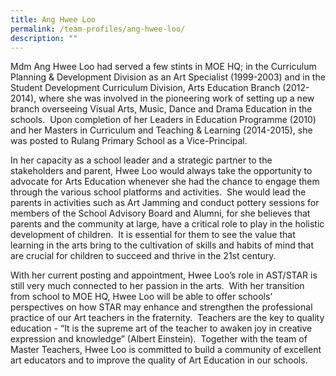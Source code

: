 ```yaml
---
title: Ang Hwee Loo
permalink: /team-profiles/ang-hwee-loo/
description: ""
---
```

Mdm Ang Hwee Loo had served a few stints in MOE HQ; in the Curriculum Planning & Development Division as an Art Specialist (1999-2003) and in the Student Development Curriculum Division, Arts Education Branch (2012-2014), where she was involved in the pioneering work of setting up a new branch overseeing Visual Arts, Music, Dance and Drama Education in the schools.  Upon completion of her Leaders in Education Programme (2010) and her Masters in Curriculum and Teaching & Learning (2014-2015), she was posted to Rulang Primary School as a Vice-Principal.  
  
In her capacity as a school leader and a strategic partner to the stakeholders and parent, Hwee Loo would always take the opportunity to advocate for Arts Education whenever she had the chance to engage them through the various school platforms and activities.  She would lead the parents in activities such as Art Jamming and conduct pottery sessions for members of the School Advisory Board and Alumni, for she believes that parents and the community at large, have a critical role to play in the holistic development of children.  It is essential for them to see the value that learning in the arts bring to the cultivation of skills and habits of mind that are crucial for children to succeed and thrive in the 21st century.  
  
With her current posting and appointment, Hwee Loo’s role in AST/STAR is still very much connected to her passion in the arts.  With her transition from school to MOE HQ, Hwee Loo will be able to offer schools’ perspectives on how STAR may enhance and strengthen the professional practice of our Art teachers in the fraternity.  Teachers are the key to quality education - “It is the supreme art of the teacher to awaken joy in creative expression and knowledge” (Albert Einstein).  Together with the team of Master Teachers, Hwee Loo is committed to build a community of excellent art educators and to improve the quality of Art Education in our schools.